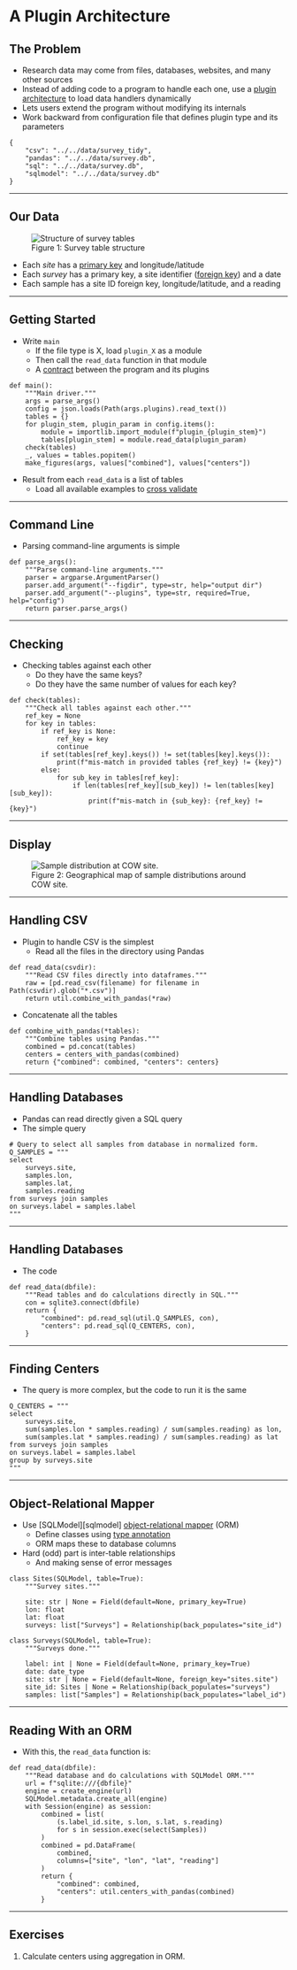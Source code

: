 # A Plugin Architecture

## The Problem

-   Research data may come from files, databases, websites, and many other sources
-   Instead of adding code to a program to handle each one,
    use a [plugin architecture](g:plugin_architecture)
    to load data handlers dynamically
-   Lets users extend the program without modifying its internals
-   Work backward from configuration file that defines plugin type and its parameters

```{data-file="plugins.json"}
{
    "csv": "../../data/survey_tidy",
    "pandas": "../../data/survey.db",
    "sql": "../../data/survey.db",
    "sqlmodel": "../../data/survey.db"
}
```

---

## Our Data

<figure id="plugin_table_structure">
  <img src="table_structure.svg" alt="Structure of survey tables"/>
  <figcaption>Figure 1: Survey table structure</figcaption>
</figure>

-   Each *site* has a [primary key](g:primary_key) and longitude/latitude
-   Each *survey* has a primary key, a site identifier ([foreign key](g:foreign_key)) and a date
-   Each sample has a site ID foreign key, longitude/latitude, and a reading

---

## Getting Started

-   Write `main`
    -   If the file type is X, load `plugin_X` as a module
    -   Then call the `read_data` function in that module
    -   A [contract](g:contract) between the program and its plugins

```{data-file="display.py:main"}
def main():
    """Main driver."""
    args = parse_args()
    config = json.loads(Path(args.plugins).read_text())
    tables = {}
    for plugin_stem, plugin_param in config.items():
        module = importlib.import_module(f"plugin_{plugin_stem}")
        tables[plugin_stem] = module.read_data(plugin_param)
    check(tables)
    _, values = tables.popitem()
    make_figures(args, values["combined"], values["centers"])
```

-   Result from each `read_data` is a list of tables
    -   Load all available examples to [cross validate](g:cross_validation)

---

## Command Line

-   Parsing command-line arguments is simple

```{data-file="display.py:parse_args"}
def parse_args():
    """Parse command-line arguments."""
    parser = argparse.ArgumentParser()
    parser.add_argument("--figdir", type=str, help="output dir")
    parser.add_argument("--plugins", type=str, required=True, help="config")
    return parser.parse_args()
```

---

## Checking

-   Checking tables against each other
    -   Do they have the same keys?
    -   Do they have the same number of values for each key?

```{data-file="display.py:check"}
def check(tables):
    """Check all tables against each other."""
    ref_key = None
    for key in tables:
        if ref_key is None:
            ref_key = key
            continue
        if set(tables[ref_key].keys()) != set(tables[key].keys()):
            print(f"mis-match in provided tables {ref_key} != {key}")
        else:
            for sub_key in tables[ref_key]:
                if len(tables[ref_key][sub_key]) != len(tables[key][sub_key]):
                    print(f"mis-match in {sub_key}: {ref_key} != {key}")
```

---

## Display

<figure id="plugin-example">
  <img src="./COW.svg" alt="Sample distribution at COW site."/>
  <figcaption>Figure 2: Geographical map of sample distributions around COW site.</figcaption>
</figure>

---

## Handling CSV

-   Plugin to handle CSV is the simplest
    -   Read all the files in the directory using Pandas

```{data-file="plugin_csv.py:read_data"}
def read_data(csvdir):
    """Read CSV files directly into dataframes."""
    raw = [pd.read_csv(filename) for filename in Path(csvdir).glob("*.csv")]
    return util.combine_with_pandas(*raw)
```

-   Concatenate all the tables

```{data-file="util.py:combine_with_pandas"}
def combine_with_pandas(*tables):
    """Combine tables using Pandas."""
    combined = pd.concat(tables)
    centers = centers_with_pandas(combined)
    return {"combined": combined, "centers": centers}
```

---

## Handling Databases

-   Pandas can read directly given a SQL query
-   The simple query

```{data-file="util.py:query"}
# Query to select all samples from database in normalized form.
Q_SAMPLES = """
select
    surveys.site,
    samples.lon,
    samples.lat,
    samples.reading
from surveys join samples
on surveys.label = samples.label
"""
```

---

## Handling Databases

-   The code

```{data-file="plugin_sql.py:read_data"}
def read_data(dbfile):
    """Read tables and do calculations directly in SQL."""
    con = sqlite3.connect(dbfile)
    return {
        "combined": pd.read_sql(util.Q_SAMPLES, con),
        "centers": pd.read_sql(Q_CENTERS, con),
    }
```

---

## Finding Centers

-   The query is more complex, but the code to run it is the same

```{data-file="plugin_sql.py:query"}
Q_CENTERS = """
select
    surveys.site,
    sum(samples.lon * samples.reading) / sum(samples.reading) as lon,
    sum(samples.lat * samples.reading) / sum(samples.reading) as lat
from surveys join samples
on surveys.label = samples.label
group by surveys.site
"""
```

---

## Object-Relational Mapper

-   Use [SQLModel][sqlmodel] [object-relational mapper](g:orm) (ORM)
    -   Define classes using [type annotation](g:type_annotation)
    -   ORM maps these to database columns
-   Hard (odd) part is inter-table relationships
    -   And making sense of error messages

```{data-file="plugin_sqlmodel.py:sites"}
class Sites(SQLModel, table=True):
    """Survey sites."""

    site: str | None = Field(default=None, primary_key=True)
    lon: float
    lat: float
    surveys: list["Surveys"] = Relationship(back_populates="site_id")
```

```{data-file="plugin_sqlmodel.py:surveys"}
class Surveys(SQLModel, table=True):
    """Surveys done."""

    label: int | None = Field(default=None, primary_key=True)
    date: date_type
    site: str | None = Field(default=None, foreign_key="sites.site")
    site_id: Sites | None = Relationship(back_populates="surveys")
    samples: list["Samples"] = Relationship(back_populates="label_id")
```

---

## Reading With an ORM

-   With this, the `read_data` function is:

```{data-file="plugin_sqlmodel.py:read_data"}
def read_data(dbfile):
    """Read database and do calculations with SQLModel ORM."""
    url = f"sqlite:///{dbfile}"
    engine = create_engine(url)
    SQLModel.metadata.create_all(engine)
    with Session(engine) as session:
        combined = list(
            (s.label_id.site, s.lon, s.lat, s.reading)
            for s in session.exec(select(Samples))
        )
        combined = pd.DataFrame(
            combined,
            columns=["site", "lon", "lat", "reading"]
        )
        return {
            "combined": combined,
            "centers": util.centers_with_pandas(combined)
        }
```

---

## Exercises

1.  Calculate centers using aggregation in ORM.
